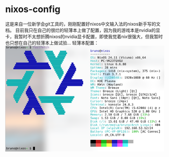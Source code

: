 # nixos-config
这是来自一位新学会git工具的，刚刚配置好nixos中文输入法的nixos新手写的文档。
目前我只在自己的很烂的轻薄本上做了配置，因为我的游戏本是nvidia的显卡，我暂时不太想折腾nixos的nvidia显卡配置，即使我觉着nix很强大，但我暂时也只想在自己的轻薄本上做试验...
轻薄本配置：
![电脑配置](images/a.png)
